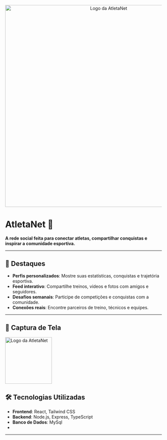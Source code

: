 <p align="center">
  <img src="https://i.postimg.cc/KvdDtd5d/image.png" alt="Logo da AtletaNet" width="650" />
</p>

# AtletaNet 🏅

**A rede social feita para conectar atletas, compartilhar conquistas e inspirar a comunidade esportiva.**

---

## 🌟 Destaques

- **Perfis personalizados**: Mostre suas estatísticas, conquistas e trajetória esportiva.
- **Feed interativo**: Compartilhe treinos, vídeos e fotos com amigos e seguidores.
- **Desafios semanais**: Participe de competições e conquistas com a comunidade.
- **Conexões reais**: Encontre parceiros de treino, técnicos e equipes.

---

## 📸 Captura de Tela

  <img src="https://i.postimg.cc/fbWCbYCL/Black.png](https://i.postimg.cc/KvdDtd5d/image.png" alt="Logo da AtletaNet" width="150" />

## 🛠️ Tecnologias Utilizadas

- **Frontend**: React, Tailwind CSS
- **Backend**: Node.js, Express, TypeScript
- **Banco de Dados**: MySql
- 
---
